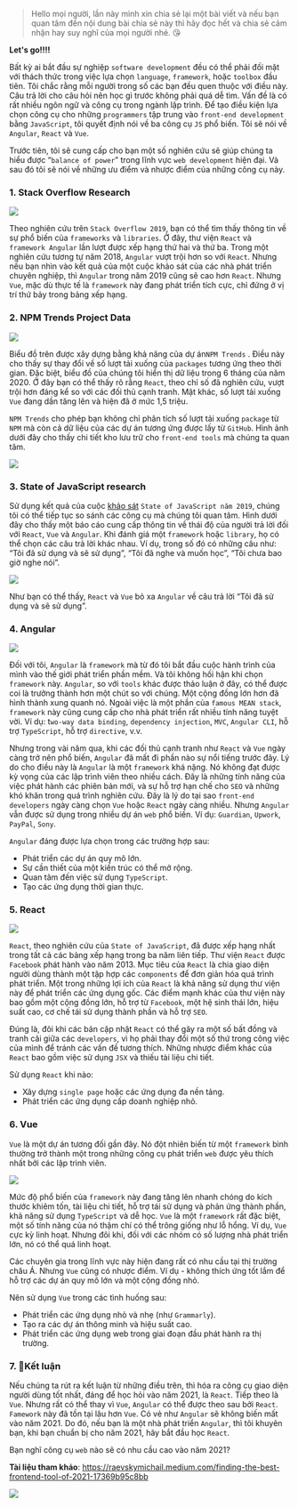 > Hello mọi người, lần này mình xin chia sẻ lại một bài viết và nếu bạn quan tâm đến nội dung bài chia sẻ này thì hãy đọc hết và chia sẻ cảm nhận hay suy nghĩ của mọi người nhé. :kissing_heart:


**Let's go!!!!**

Bất kỳ ai bắt đầu sự nghiệp `software development` đều có thể phải đối mặt với thách thức trong việc lựa chọn `language`, `framework`, hoặc `toolbox` đầu tiên. Tôi chắc rằng mỗi người trong số các bạn đều quen thuộc với điều này. Câu trả lời cho câu hỏi nên học gì trước không phải quá dễ tìm. Vấn đề là có rất nhiều ngôn ngữ và công cụ trong ngành lập trình. Để tạo điều kiện lựa chọn công cụ cho những `programmers` tập trung vào `front-end development` bằng `JavaScript`, tôi quyết định nói về ba công cụ `JS` phổ biến. Tôi sẽ nói về `Angular`, `React` và `Vue`.

Trước tiên, tôi sẽ cung cấp cho bạn một số nghiên cứu sẽ giúp chúng ta hiểu được “`balance of power`” trong lĩnh vực `web development` hiện đại. Và sau đó tôi sẽ nói về những ưu điểm và nhược điểm của những công cụ này.

### 1. Stack Overflow Research

![](https://images.viblo.asia/6c20a27d-563f-4b53-b8e5-1c6d933ed2da.png)

Theo nghiên cứu trên `Stack Overflow 2019`, bạn có thể tìm thấy thông tin về sự phổ biến của `frameworks` và `libraries`. Ở đây, thư viện `React` và` framework Angular` lần lượt được xếp hạng thứ hai và thứ ba. Trong một nghiên cứu tương tự năm 2018, `Angular` vượt trội hơn so với `React`. Nhưng nếu bạn nhìn vào kết quả của một cuộc khảo sát của các nhà phát triển chuyên nghiệp, thì `Angular` trong năm 2019 cũng sẽ cao hơn `React`. Nhưng `Vue`, mặc dù thực tế là `framework` này đang phát triển tích cực, chỉ đứng ở vị trí thứ bảy trong bảng xếp hạng.

### 2. NPM Trends Project Data

![](https://images.viblo.asia/e1488647-b1ea-4074-a39f-41d135878e8a.png)

Biểu đồ trên được xây dựng bằng khả năng của dự án`NPM Trends` . Điều này cho thấy sự thay đổi về số lượt tải xuống của `packages` tương ứng theo thời gian. Đặc biệt, biểu đồ của chúng tôi hiển thị dữ liệu trong 6 tháng của năm 2020. Ở đây bạn có thể thấy rõ rằng `React`, theo chỉ số đã nghiên cứu, vượt trội hơn đáng kể so với các đối thủ cạnh tranh. Mặt khác, số lượt tải xuống `Vue` đang dần tăng lên và hiện đã ở mức 1,5 triệu.

`NPM Trends` cho phép bạn không chỉ phân tích số lượt tải xuống `package` từ `NPM` mà còn cả dữ liệu của các dự án tương ứng được lấy từ `GitHub`. Hình ảnh dưới đây cho thấy chi tiết kho lưu trữ cho `front-end tools` mà chúng ta quan tâm.

![](https://images.viblo.asia/86eab75d-9d57-466b-bbbd-445b1ee3db92.png)


### 3. State of JavaScript research

Sử dụng kết quả của cuộc [khảo sát](https://2019.stateofjs.com/front-end-frameworks/) `State of JavaScript năm 2019`, chúng tôi có thể tiếp tục so sánh các công cụ mà chúng tôi quan tâm. Hình dưới đây cho thấy một báo cáo cung cấp thông tin về thái độ của người trả lời đối với `React`, `Vue` và `Angular`. Khi đánh giá một `framework` hoặc `library`, họ có thể chọn các câu trả lời khác nhau. Ví dụ, trong số đó có những câu như: “Tôi đã sử dụng và sẽ sử dụng”, “Tôi đã nghe và muốn học”, “Tôi chưa bao giờ nghe nói”.

![](https://images.viblo.asia/25f39d44-9112-4b22-8cf7-c09d39b117c5.png)

Như bạn có thể thấy, `React` và `Vue` bỏ xa `Angular` về câu trả lời  “Tôi đã sử dụng và sẽ sử dụng”.

### 4. Angular

![](https://images.viblo.asia/bebb3b13-16e2-4dad-b113-736713e38e54.png)

Đối với tôi, `Angular` là `framework` mà từ đó tôi bắt đầu cuộc hành trình của mình vào thế giới phát triển phần mềm. Và tôi không hối hận khi chọn `framework` này. `Angular`, so với `tools` khác được thảo luận ở đây, có thể được coi là trưởng thành hơn một chút so với chúng. Một cộng đồng lớn hơn đã hình thành xung quanh nó. Ngoài việc là một phần của `famous MEAN stack`, `framework` này cũng cung cấp cho nhà phát triển rất nhiều tính năng tuyệt vời. Ví dụ: t`wo-way data binding`, `dependency injection`, `MVC`, `Angular CLI`, hỗ trợ `TypeScript`, hỗ trợ `directive`, v.v.

Nhưng trong vài năm qua, khi các đối thủ cạnh tranh như `React` và `Vue` ngày càng trở nên phổ biến, `Angular` đã mất đi phần nào sự nổi tiếng trước đây. Lý do cho điều này là `Angular` là một `framework` khá nặng. Nó không đạt được kỳ vọng của các lập trình viên theo nhiều cách. Đây là những tính năng của việc phát hành các phiên bản mới, và sự hỗ trợ hạn chế cho `SEO` và những khó khăn trong quá trình nghiên cứu. Đây là lý do tại sao `front-end developers` ngày càng chọn `Vue` hoặc `React` ngày càng nhiều. Nhưng `Angular` vẫn được sử dụng trong nhiều dự án `web` phổ biến. Ví dụ: `Guardian`, `Upwork`, `PayPal`, `Sony`. 

`Angular` đáng được lựa chọn trong các trường hợp sau:

* Phát triển các dự án quy mô lớn.
* Sự cần thiết của một kiến trúc có thể mở rộng.
* Quan tâm đến việc sử dụng `TypeScript`.
* Tạo các ứng dụng thời gian thực.

### 5. React

![](https://images.viblo.asia/0343f9de-1fe4-4889-a9d7-2397a42d7580.png)

`React`, theo nghiên cứu của `State of JavaScript`, đã được xếp hạng nhất trong tất cả các bảng xếp hạng trong ba năm liên tiếp. Thư viện `React` được `Facebook` phát hành vào năm 2013. Mục tiêu của `React` là chia giao diện người dùng thành một tập hợp các `components` để đơn giản hóa quá trình phát triển. Một trong những lợi ích của `React` là khả năng sử dụng thư viện này để phát triển các ứng dụng gốc. Các điểm mạnh khác của thư viện này bao gồm một cộng đồng lớn, hỗ trợ từ `Facebook`, một hệ sinh thái lớn, hiệu suất cao, cơ chế tái sử dụng thành phần và hỗ trợ `SEO`.

Đúng là, đôi khi các bản cập nhật `React` có thể gây ra một số bất đồng và tranh cãi giữa các `developers`, vì họ phải thay đổi một số thứ trong công việc của mình để tránh các vấn đề tương thích. Những nhược điểm khác của `React` bao gồm việc sử dụng `JSX` và thiếu tài liệu chi tiết.

Sử dụng `React` khi nào: 

* Xây dựng `single page` hoặc các ứng dụng đa nền tảng.
* Phát triển các ứng dụng cấp doanh nghiệp nhỏ.


### 6. Vue

`Vue` là một dự án tương đối gần đây. Nó đột nhiên biến từ một `framework` bình thường trở thành một trong những công cụ phát triển `web` được yêu thích nhất bởi các lập trình viên.

![](https://images.viblo.asia/8176a8c7-71ac-42d9-ba9a-99c0ad8b6569.png)

Mức độ phổ biến của `framework` này đang tăng lên nhanh chóng do kích thước khiêm tốn, tài liệu chi tiết, hỗ trợ tái sử dụng và phản ứng thành phần, khả năng sử dụng `TypeScript` và dễ học. `Vue` là một `framework` rất đặc biệt, một số tính năng của nó thậm chí có thể trông giống như lỗ hổng. Ví dụ, `Vue` cực kỳ linh hoạt. Nhưng đôi khi, đối với các nhóm có số lượng nhà phát triển lớn, nó có thể quá linh hoạt.

Các chuyên gia trong lĩnh vực này hiện đang rất có nhu cầu tại thị trường châu Á. Nhưng `Vue` cũng có nhược điểm. Ví dụ - không thích ứng tốt lắm để hỗ trợ các dự án quy mô lớn và một cộng đồng nhỏ. 

Nên sử dụng `Vue` trong các tình huống sau:

* Phát triển các ứng dụng nhỏ và nhẹ (như `Grammarly`).
* Tạo ra các dự án thông minh và hiệu suất cao.
* Phát triển các ứng dụng web trong giai đoạn đầu phát hành ra thị trường.


### 7. Kết luận

Nếu chúng ta rút ra kết luận từ những điều trên, thì hóa ra công cụ giao diện người dùng tốt nhất, đáng để học hỏi vào năm 2021, là `React`. Tiếp theo là `Vue`. Nhưng rất có thể thay vì `Vue`, `Angular` có thể được theo sau bởi `React`. `Famework` này đã tồn tại lâu hơn `Vue`. Có vẻ như `Angular` sẽ không biến mất vào năm 2021. Do đó, nếu bạn là một nhà phát triển `Angular`, thì tôi khuyên bạn, khi bạn chuẩn bị cho năm 2021, hãy bắt đầu học `React`.

Bạn nghĩ công cụ `web` nào sẽ có nhu cầu cao vào năm 2021?

**Tài liệu tham khảo**: https://raevskymichail.medium.com/finding-the-best-frontend-tool-of-2021-17369b95c8bb

![](https://images.viblo.asia/2e26fa15-6d36-4b2a-b0a1-3ac7b93e1eca.jpg)